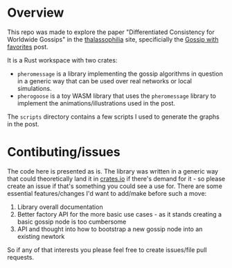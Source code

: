 # Overview

This repo was made to explore the paper "Differentiated Consistency for Worldwide Gossips" in the [thalassophilia](https://www.thalassophilia.org/) site, specificially the [Gossip with favorites](https://www.thalassophilia.org/gossip.html) post.

It is a Rust workspace with two crates:

* `pheromessage` is a library implementing the gossip algorithms in question in a generic way that can be used over real networks or local simulations.
* `pherogoose` is a toy WASM library that uses the `pheromessage` library to implement the animations/illustrations used in the post.

The `scripts` directory contains a few scripts I used to generate the graphs in the post.

# Contibuting/issues

The code here is presented as is. The library was written in a generic way that could theoretically land it in [crates.io](https://crates.io) if there's demand for it - so please create an issue if that's something you could see a use for. There are some essential features/changes I'd want to add/make before such a move:

1. Library overall documentation
1. Better factory API for the more basic use cases - as it stands creating a basic gossip node is too cumbersome
1. API and thought into how to bootstrap a new gossip node into an existing newtork

So if any of that interests you please feel free to create issues/file pull requests.